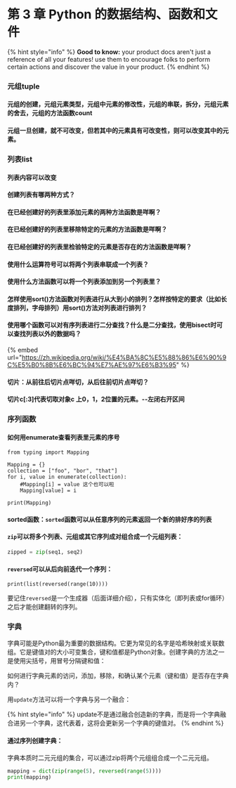 # 第 3 章 Python 的数据结构、函数和文件

{% hint style="info" %}
**Good to know:** your product docs aren't just a reference of all your features! use them to encourage folks to perform certain actions and discover the value in your product.
{% endhint %}

### 元组tuple

#### 元组的创建，元组元素类型，元组中元素的修改性，元组的串联，拆分，元组元素的舍去，元组的方法函数count

#### 元组一旦创建，就不可改变，但若其中的元素具有可改变性，则可以改变其中的元素。

### 列表list

#### 列表内容可以改变

#### 创建列表有哪两种方式？

#### 在已经创建好的列表里添加元素的两种方法函数是咩啊？

#### 在已经创建好的列表里移除特定的元素的方法函数是咩啊？

#### 在已经创建好的列表里检验特定的元素是否存在的方法函数是咩啊？

#### 使用什么运算符号可以将两个列表串联成一个列表？

#### 使用什么方法函数可以将一个列表添加到另一个列表里？

#### 怎样使用sort()方法函数对列表进行从大到小的排列？怎样按特定的要求（比如长度排列，字母排列）用sort()方法对列表进行排列？

#### 使用哪个函数可以对有序列表进行二分查找？什么是二分查找，使用bisect时可以查找列表以外的数据吗？

{% embed url="https://zh.wikipedia.org/wiki/%E4%BA%8C%E5%88%86%E6%90%9C%E5%B0%8B%E6%BC%94%E7%AE%97%E6%B3%95" %}

#### 切片：从前往后切片点咩切，从后往前切片点咩切？

#### 切片c\[:3]代表切取对象c 上0，1，2位置的元素。--左闭右开区间

### 序列函数

#### 如何用enumerate查看列表里元素的序号

```
from typing import Mapping

Mapping = {}
collection = ["foo", "bor", "that"]
for i, value in enumerate(collection):
    #Mapping[i] = value 这个也可以啦
    Mapping[value] = i

print(Mapping)
```

#### sorted函数：`sorted`函数可以从任意序列的元素返回一个新的排好序的列表

#### `zip`可以将多个列表、元组或其它序列成对组合成一个元组列表：

```python
zipped = zip(seq1, seq2)
```

#### `reversed`可以从后向前迭代一个序列：

`print(list(reversed(range(10))))`

要记住`reversed`是一个生成器（后面详细介绍），只有实体化（即列表或for循环）之后才能创建翻转的序列。

### 字典

字典可能是Python最为重要的数据结构。它更为常见的名字是哈希映射或关联数组。它是键值对的大小可变集合，键和值都是Python对象。创建字典的方法之一是使用尖括号，用冒号分隔键和值：

如何进行字典元素的访问，添加，移除，和确认某个元素（键和值）是否存在字典内？

用`update`方法可以将一个字典与另一个融合：

{% hint style="info" %}
update不是通过融合创造新的字典，而是将一个字典融合进另一个字典，这代表着，这将会更新另一个字典的键值对。
{% endhint %}

#### 通过序列创建字典：

字典本质时二元元组的集合，可以通过zip将两个元组组合成一个二元元组。

```python
mapping = dict(zip(range(5), reversed(range(5))))
print(mapping) 
```
